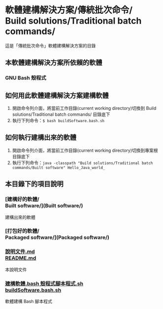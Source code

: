 # 軟體建構解決方案/傳統批次命令/<br />Build solutions/Traditional batch commands/ 
這是「傳統批次命令」軟體建構解決方案的目錄

## 本軟體建構解決方案所依賴的軟體
### GNU Bash 殼程式

## 如何用此軟體建構解決方案建構軟體
1. 開啟命令列介面，將當前工作目錄(current working directory)切換到  Build solutions/Traditional batch commands/  目錄底下
2. 執行下列命令：`$ bash buildSoftware.bash.sh`

## 如何執行建構出來的軟體
1. 開啟命令列介面，將當前工作目錄(current working directory)切換到專案根目錄底下
2. 執行下列命令：`java -classpath "Build solutions/Traditional batch commands/Built software" Hello_Java_world_`

## 本目錄下的項目說明
### [建構好的軟體/<br />Built software/](Built software/)
建構出來的軟體

### [打包好的軟體/<br />Packaged software/](Packaged software/)

### [說明文件.md<br />README.md](README.md)
本說明文件

### [建構軟體.bash 殼程式腳本程式.sh<br />buildSoftware.bash.sh](buildSoftware.bash.sh)
軟體建構 Bash 腳本程式
